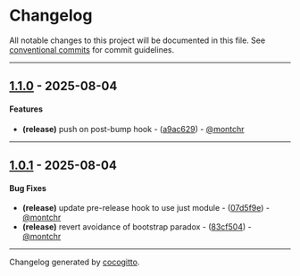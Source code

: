 # Changelog
All notable changes to this project will be documented in this file. See [conventional commits](https://www.conventionalcommits.org/) for commit guidelines.

- - -
## [1.1.0](https://github.com/kleinweb/beams/compare/a9ac62973a7bbdfe6ae029a5e0a22fcc7f086a10..1.1.0) - 2025-08-04
#### Features
- **(release)** push on post-bump hook - ([a9ac629](https://github.com/kleinweb/beams/commit/a9ac62973a7bbdfe6ae029a5e0a22fcc7f086a10)) - [@montchr](https://github.com/montchr)

- - -

## [1.0.1](https://github.com/kleinweb/beams/compare/83cf504717d423ec0835a7c99ca457ed20beb00b..1.0.1) - 2025-08-04
#### Bug Fixes
- **(release)** update pre-release hook to use just module - ([07d5f9e](https://github.com/kleinweb/beams/commit/07d5f9e1e9bd35e0496628bc636255778cde9acb)) - [@montchr](https://github.com/montchr)
- **(release)** revert avoidance of bootstrap paradox - ([83cf504](https://github.com/kleinweb/beams/commit/83cf504717d423ec0835a7c99ca457ed20beb00b)) - [@montchr](https://github.com/montchr)

- - -

Changelog generated by [cocogitto](https://github.com/cocogitto/cocogitto).